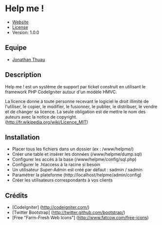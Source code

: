 # Help me !

* [Website](http://jonathan.thuau.fr/)
* [License](MIT)
* Version: 1.0.0


## Equipe

* [Jonathan Thuau](http://jonathan.thuau.fr/)


## Description

Help me ! est un système de support par ticket construit en utilisant le framework PHP CodeIgniter autour d'un modèle HMVC.

La licence donne à toute personne recevant le logiciel le droit illimité de l'utiliser, le copier, le modifier, le fusionner, le publier, le distribuer, le vendre et de changer sa licence. La seule obligation est de mettre le nom des auteurs avec la notice de copyright. (http://fr.wikipedia.org/wiki/Licence_MIT)


## Installation

- Placer tous les fichiers dans un dossier (ex : /www/helpme/)
- Créer une table et insérer les données (/www/helpme/dump.sql)
- Configurer les accès à la base (/www/helpme/config/sql.php)
- Configurer le .htaccess à la racine si besoin
- Un utilisateur Super-Admin est créé par défaut : sadmin / sadmin
- Paramétrer la plateforme (http://localhost/helpme/admin/config)
- Créer les utilisateurs correspondants à vos clients


## Crédits

* [CodeIgniter] (http://codeigniter.com/)
* [Twitter Bootstrap] (http://twitter.github.com/bootstrap/)
* [Free "Farm-Fresh Web Icons"] (http://www.fatcow.com/free-icons)